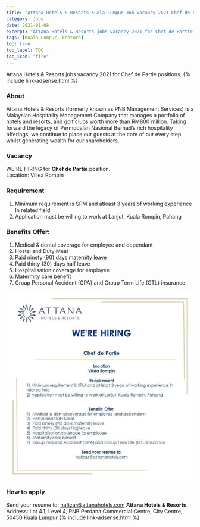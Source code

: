 ```yaml
---
title: "Attana Hotels & Resorts Kuala Lumpur Job Vacancy 2021 Chef de Partie" 
category: Jobs 
date: 2021-01-08
excerpt: "Attana Hotels & Resorts jobs vacancy 2021 for Chef de Partie position in Kuala Lumpur." 
tags: [Kuala Lumpur, Feature] 
toc: true 
toc_label: TOC 
toc_icon: "fire" 
--- 
```


Attana Hotels & Resorts jobs vacancy 2021 for Chef de Partie positions.
{% include link-adsense.html %} 

### About
Attana Hotels & Resorts (formerly known as PNB Management Services) is a Malaysian Hospitality Management Company that manages a portfolio of hotels and resorts, and golf clubs worth more than RM800 million. Taking forward the legacy of Permodalan Nasional Berhad’s rich hospitality offerings, we continue to place our guests at the core of our every step whilst generating wealth for our shareholders. 

### Vacancy
WE'RE HIRING for **Chef de Partie** position.<br/>
Location: Villea Rompin

### Requirement
1. Minimum requirement is SPM and atleast 3 years of working experience In related field
2. Application must be willing to work at Lanjut, Kuala Rompin, Pahang

### Benefits Offer:
1. Medical & dental coverage for employee and dependant
2. Hostel and Duty Meal
3. Paid ninety (90) days maternity leave
4. Paid thirty (30) days half leave
5. Hospitalisation coverage for employee
4. Matermity care benefit
7. Group Personal Accident (GPA} and Group Term Life (GTL) insurance.

![Attana Hotels & Resorts Job 2021 for Chef de Partie!](/assets/images/2021-01/attana-hotels-resorts-job-chef-de-partie.jpg "Attana Hotels & Resorts Job 2021 for Chef de Partie")

### How to apply
Send your resume to: hafizar@attanahotels.com
**Attana Hotels & Resorts**<br/>
Address: Lot 4.1, Level 4, PNB Perdana Commercial Centre, City Centre, 50450 Kuala Lumpur
{% include link-adsense.html %} 